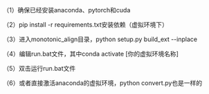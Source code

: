 （1）确保已经安装anaconda、pytorch和cuda

（2）pip install -r requirements.txt安装依赖（虚拟环境下）

（3）进入monotonic_align目录，python setup.py build_ext --inplace

（4）编辑run.bat文件，其中conda activate [你的虚拟环境名称]

（5）双击运行run.bat文件

（6）或者直接激活anaconda的虚拟环境，python convert.py也是一样的

